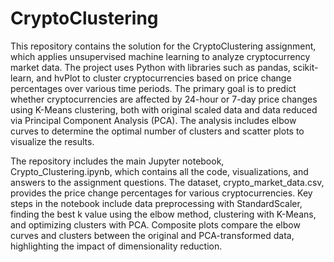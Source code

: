 # CryptoClustering

This repository contains the solution for the CryptoClustering assignment, which applies unsupervised machine learning to analyze cryptocurrency market data. The project uses Python with libraries such as pandas, scikit-learn, and hvPlot to cluster cryptocurrencies based on price change percentages over various time periods. The primary goal is to predict whether cryptocurrencies are affected by 24-hour or 7-day price changes using K-Means clustering, both with original scaled data and data reduced via Principal Component Analysis (PCA). The analysis includes elbow curves to determine the optimal number of clusters and scatter plots to visualize the results.

The repository includes the main Jupyter notebook, Crypto_Clustering.ipynb, which contains all the code, visualizations, and answers to the assignment questions. The dataset, crypto_market_data.csv, provides the price change percentages for various cryptocurrencies. Key steps in the notebook include data preprocessing with StandardScaler, finding the best k value using the elbow method, clustering with K-Means, and optimizing clusters with PCA. Composite plots compare the elbow curves and clusters between the original and PCA-transformed data, highlighting the impact of dimensionality reduction.